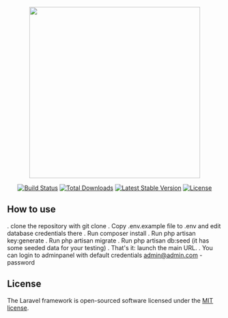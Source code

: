 <p align="center"><img src="https://res.cloudinary.com/dtfbvvkyp/image/upload/v1566331377/laravel-logolockup-cmyk-red.svg" width="400"></p>

<p align="center">
<a href="https://travis-ci.org/laravel/framework"><img src="https://travis-ci.org/laravel/framework.svg" alt="Build Status"></a>
<a href="https://packagist.org/packages/laravel/framework"><img src="https://poser.pugx.org/laravel/framework/d/total.svg" alt="Total Downloads"></a>
<a href="https://packagist.org/packages/laravel/framework"><img src="https://poser.pugx.org/laravel/framework/v/stable.svg" alt="Latest Stable Version"></a>
<a href="https://packagist.org/packages/laravel/framework"><img src="https://poser.pugx.org/laravel/framework/license.svg" alt="License"></a>
</p>

## How to use
. clone the repository with git clone
. Copy .env.example file to .env and edit database credentials there
. Run composer install
. Run php artisan key:generate
. Run php artisan migrate
. Run php artisan db:seed (it has some seeded data for your testing)
. That's it: launch the main URL.
. You can login to adminpanel with default credentials admin@admin.com - password




## License

The Laravel framework is open-sourced software licensed under the [MIT license](https://opensource.org/licenses/MIT).
